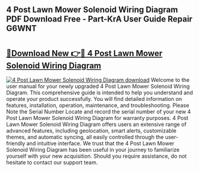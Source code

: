 ## 4 Post Lawn Mower Solenoid Wiring Diagram PDF Download Free - Part-KrA User Guide Repair G6WNT

# <h2><a href="http://dfrzq8f.blite.top/?on=4+Post+Lawn+Mower+Solenoid+Wiring+Diagram">🔗Download New 👉🔴 4 Post Lawn Mower Solenoid Wiring Diagram</a></h2>

[![4 Post Lawn Mower Solenoid Wiring Diagram download](https://i.imgur.com/lujVjoI.png)](http://dfrzq8f.blite.top/?on=4+Post+Lawn+Mower+Solenoid+Wiring+Diagram)
Welcome to the user manual for your newly upgraded 4 Post Lawn Mower Solenoid Wiring Diagram. This comprehensive guide is intended to help you understand and operate your product successfully. You will find detailed information on features, installation, operation, maintenance, and troubleshooting. Please Note the Serial Number Locate and record the serial number of your new 4 Post Lawn Mower Solenoid Wiring Diagram for warranty purposes. 4 Post Lawn Mower Solenoid Wiring Diagram offers users an extensive range of advanced features, including geolocation, smart alerts, customizable themes, and automatic syncing, all easily controlled through the user-friendly and intuitive interface. We trust that the 4 Post Lawn Mower Solenoid Wiring Diagram has been useful in your journey to familiarize yourself with your new acquisition. Should you require assistance, do not hesitate to contact our support team.
